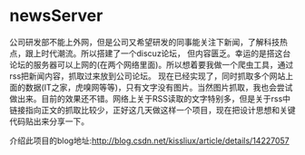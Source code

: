 newsServer
==========

公司研发部不能上外网，但是公司又希望研发的同事能关注下新闻，了解科技热点，跟上时代潮流。所以搭建了一个discuz论坛， 但内容匮乏。幸运的是搭这台论坛的服务器可以上网的(在两个网络里面)。所以想着要我做一个爬虫工具，通过rss把新闻内容，抓取过来放到公司论坛。
  现在已经实现了，同时抓取多个网站上面的数据(IT之家，虎嗅网等等)，只有文字没有图片。当然图片抓取，我也会尝试做出来。目前的效果还不错。网络上关于RSS读取的文字特别多，但是关于rss中链接指向正文的抓取比较少，正好这几天做这样一个项目，现在把设计思想和关键代码贴出来分享一下。 

介绍此项目的blog地址:http://blog.csdn.net/kissliux/article/details/14227057
